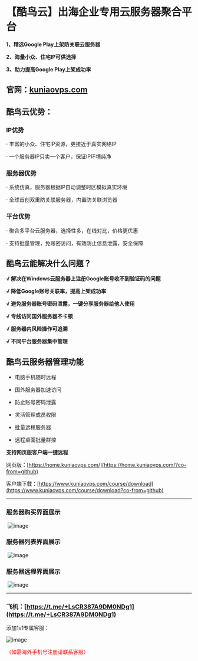 # **【酷鸟云】出海企业专用云服务器聚合平台**
  
**1、精选Google Play上架防关联云服务器**
  
**2、海量小众、住宅IP可供选择**
  
**3、助力提高Google Play上架成功率**


## **官网：**[kuniaovps.com](https://www.kuniaovps.com/?co-from=github)


## **酷鸟云优势：**

### **IP优势**

· 丰富的小众、住宅IP资源，更接近于真实网络IP

· 一个服务器IP只卖一个客户，保证IP环境纯净

### **服务器优势**

· 系统仿真，服务器根据IP自动调整时区模拟真实环境

· 全球首创双重防关联服务器，内置防关联浏览器

### **平台优势**

· 聚合多平台云服务器，选择性多，在线对比，价格更优惠

· 支持批量管理，免账密访问，有效防止信息泄露，安全保障


## **酷鸟云能解决什么问题？**

**√ 解决在Windows云服务器上注册Google账号收不到验证码的问题**

**√ 降低Google账号关联率，提高上架成功率**

**√ 避免服务器账号密码泄露，一键分享服务器给他人使用**

**√ 专线访问国外服务器不卡顿**

**√ 服务器内风险操作可追溯**

**√ 不同平台服务器集中管理**


## **酷鸟云服务器管理功能**

* 电脑手机随时远程
    
* 国外服务器加速访问
    
* 防止账号密码泄露
    
* 灵活管理成员权限
    
* 批量远程服务器
    
* 远程桌面批量群控
    
**支持网页版客户端一键远程**

网页版：[https://home.kuniaovps.com/](https://home.kuniaovps.com/?co-from=github)

客户端下载：[https://www.kuniaovps.com/course/download](https://www.kuniaovps.com/course/download?co-from=github)

---

### 服务器购买界面展示

 ![image]('images/vps-buy.png')

### 服务器列表界面展示

 ![image]('images/vps-list.png')

### 服务器远程界面展示

 ![image]('images/vps-remote.png')

---

### 飞机：[https://t.me/+LsCR387A9DM0NDg1](https://t.me/+LsCR387A9DM0NDg1)

添加1v1专属客服：

![image]('images/QRcode.png')

<font color='red'>（如需海外手机号注册请联系客服）</font>
